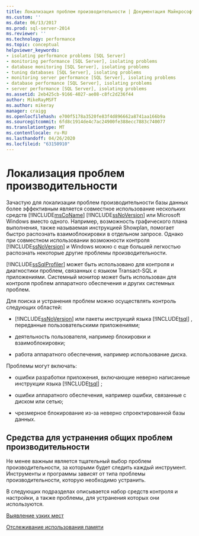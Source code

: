 ```yaml
---
title: Локализация проблем производительности | Документация Майкрософт
ms.custom: ''
ms.date: 06/13/2017
ms.prod: sql-server-2014
ms.reviewer: ''
ms.technology: performance
ms.topic: conceptual
helpviewer_keywords:
- isolating performance problems [SQL Server]
- monitoring performance [SQL Server], isolating problems
- database monitoring [SQL Server], isolating problems
- tuning databases [SQL Server], isolating problems
- monitoring server performance [SQL Server], isolating problems
- database performance [SQL Server], isolating problems
- server performance [SQL Server], isolating problems
ms.assetid: 2eb425cb-9166-4027-ae08-c8fc2d236f44
author: MikeRayMSFT
ms.author: mikeray
manager: craigg
ms.openlocfilehash: e700f5178a3520fe83f4d896662a8741aa166b9a
ms.sourcegitcommit: 6fd8c1914de4c7ac24900fe388ecc7883c740077
ms.translationtype: MT
ms.contentlocale: ru-RU
ms.lasthandoff: 04/26/2020
ms.locfileid: "63150910"
---
```

# <a name="isolate-performance-problems"></a>Локализация проблем производительности
  Зачастую для локализации проблем производительности базы данных более эффективным является совместное использование нескольких средств [!INCLUDE[msCoName](../../includes/msconame-md.md)] [!INCLUDE[ssNoVersion](../../includes/ssnoversion-md.md)] или Microsoft Windows вместо одного. Например, возможность графического плана выполнения, также называемая инструкцией Showplan, помогает быстро распознать взаимоблокировки в отдельном запросе. Однако при совместном использовании возможности контроля [!INCLUDE[ssNoVersion](../../includes/ssnoversion-md.md)] и Windows можно с еще большей легкостью распознать некоторые другие проблемы производительности.  
  
 [!INCLUDE[ssSqlProfiler](../../includes/sssqlprofiler-md.md)] может быть использовано для контроля и диагностики проблем, связанных с языком Transact-SQL и приложениями. Системный монитор может быть использован для контроля проблем аппаратного обеспечения и других системных проблем.  
  
 Для поиска и устранения проблем можно осуществлять контроль следующих областей:  
  
-   [!INCLUDE[ssNoVersion](../../includes/ssnoversion-md.md)] или пакеты инструкций языка [!INCLUDE[tsql](../../includes/tsql-md.md)] , переданные пользовательскими приложениями;  
  
-   деятельность пользователя, например блокировки и взаимоблокировки;  
  
-   работа аппаратного обеспечения, например использование диска.  
  
 Проблемы могут включать:  
  
-   ошибки разработки приложения, включающие неверно написанные инструкции языка [!INCLUDE[tsql](../../includes/tsql-md.md)] ;  
  
-   ошибки аппаратного обеспечения, например ошибки, связанные с диском или сетью;  
  
-   чрезмерное блокирование из-за неверно спроектированной базы данных.  
  
## <a name="tools-for-common-performance-problems"></a>Средства для устранения общих проблем производительности  
 Не менее важным является тщательный выбор проблем производительности, за которыми будет следить каждый инструмент. Инструменты и программы зависят от типа проблемы производительности, которую необходимо устранить.  
  
 В следующих подразделах описывается набор средств контроля и настройки, а также проблемы, для устранения которых они используются.  
  
 [Выявление узких мест](identify-bottlenecks.md)  
  
 [Отслеживание использования памяти](../performance-monitor/monitor-memory-usage.md)  
  
  
